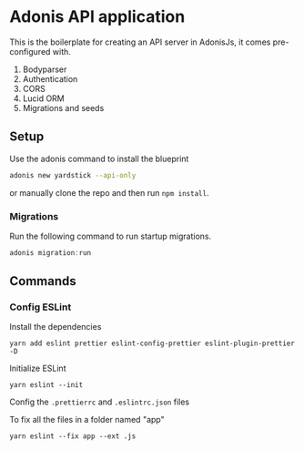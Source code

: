 # Adonis API application

This is the boilerplate for creating an API server in AdonisJs, it comes pre-configured with.

1. Bodyparser
2. Authentication
3. CORS
4. Lucid ORM
5. Migrations and seeds

## Setup

Use the adonis command to install the blueprint

```bash
adonis new yardstick --api-only
```

or manually clone the repo and then run `npm install`.


### Migrations

Run the following command to run startup migrations.

```js
adonis migration:run
```

## Commands

### Config ESLint
Install the dependencies
```
yarn add eslint prettier eslint-config-prettier eslint-plugin-prettier -D
```

Initialize ESLint
```
yarn eslint --init
```

Config the ```.prettierrc``` and ```.eslintrc.json``` files

To fix all the files in a folder named "app"
```
yarn eslint --fix app --ext .js
```
